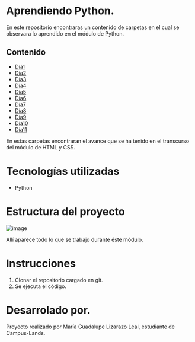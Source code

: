 # Aprendiendo Python.
En este repositorio encontraras un contenido de carpetas en el cual se observara lo aprendido en el módulo de Python.

## Contenido
* [Día1]([https://github.com/MariaGLi/Html_LizarazoMaria/tree/main/Dia%231](https://github.com/MariaGLi/Python_LizarazoMaria/tree/main/Dia1))
* [Día2]([https://github.com/MariaGLi/Html_LizarazoMaria/tree/main/Dia%232](https://github.com/MariaGLi/Python_LizarazoMaria/tree/main/Dia2))
* [Día3]([https://github.com/MariaGLi/Html_LizarazoMaria/tree/main/Dia%233](https://github.com/MariaGLi/Python_LizarazoMaria/tree/main/Dia3))
* [Día4]([https://github.com/MariaGLi/Html_LizarazoMaria/tree/main/Dia%234](https://github.com/MariaGLi/Python_LizarazoMaria/tree/main/Dia4))
* [Día5]([https://github.com/MariaGLi/Html_LizarazoMaria/tree/main/Dia%235](https://github.com/MariaGLi/Python_LizarazoMaria/tree/main/Dia5))
* [Día6]([https://github.com/MariaGLi/Html_LizarazoMaria/tree/main/Dia%236](https://github.com/MariaGLi/Python_LizarazoMaria/tree/main/Dia6))
* [Día7]([https://github.com/MariaGLi/Html_LizarazoMaria/tree/main/Dia%237](https://github.com/MariaGLi/Python_LizarazoMaria/tree/main/Dia7))
* [Día8]([https://github.com/MariaGLi/Html_LizarazoMaria/tree/main/Dia%238](https://github.com/MariaGLi/Python_LizarazoMaria/tree/main/Dia8))
* [Día9]([https://github.com/MariaGLi/Html_LizarazoMaria/tree/main/Dia%239](https://github.com/MariaGLi/Python_LizarazoMaria/tree/main/Dia9))
* [Día10]([https://github.com/MariaGLi/Html_LizarazoMaria/tree/main/Dia%2310](https://github.com/MariaGLi/Python_LizarazoMaria/tree/main/Dia10))
* [Día11](https://github.com/MariaGLi/Python_LizarazoMaria/tree/main/Dia11)

En estas carpetas encontraran el avance que se ha tenido en el transcurso del módulo de HTML y CSS.

# Tecnologías utilizadas
* Python

# Estructura del proyecto
![image](https://github.com/user-attachments/assets/31899f64-7a35-4490-964e-782eb54803c4)

Allí aparece todo lo que se trabajo durante éste módulo.

# Instrucciones
1. Clonar el repositorio cargado en git.
2. Se ejecuta el código.

# Desarrolado por.
Proyecto realizado por María Guadalupe Lizarazo Leal, estudiante de Campus-Lands.
